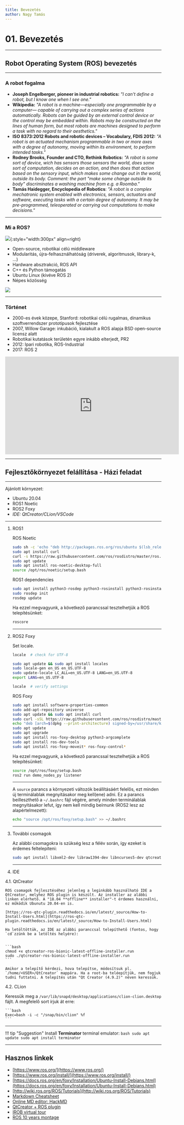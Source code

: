 ```yaml
---
title: Bevezetés
author: Nagy Tamás
---
```


# 01. Bevezetés

---

## Robot Operating System (ROS) bevezetés

---

### A robot fogalma

- **Joseph Engelberger, pioneer in industrial robotics:** *"I can't define a robot, but I know one when I see one."*
- **Wikipedia:** *"A robot is a machine—especially one programmable by a computer— capable of carrying out a complex series of actions automatically. Robots can be guided by an external control device or the control may be embedded within. Robots may be constructed on the lines of human form, but most robots are machines designed to perform a task with no regard to their aesthetics."*
- **ISO 8373:2012 Robots and robotic devices – Vocabulary, FDIS 2012:** *"A robot is an actuated mechanism programmable in two or more axes with a degree of autonomy, moving within its environment, to perform intended tasks."*
- **Rodney Brooks, Founder and CTO, Rethink Robotics:** *"A robot is some sort of device, wich has sensors those sensors the world, does some sort of computation, decides on an action, and then does that action based on the sensory input, which makes some change out in the world, outside its body. Comment: the part "make some change outside its body" discriminates a washing machine from e.g. a Roomba."*
- **Tamás Haidegger, Encyclopedia of Robotics**: *"A robot is a complex mechatronic system enabled with electronics, sensors, actuators and software, executing tasks with a certain degree of autonomy. It may be pre-programmed, teleoperated or carrying out computations to make decisions."*

---

### Mi a ROS?

![](https://moveit.ros.org/assets/images/logo/ROS_logo.png){:style="width:300px" align=right}

- Open-source, robotikai célú middleware
- Modularitás, újra-felhasználhatóság (driverek, algoritmusok, library-k, ...)
- Hardware absztrakció, ROS API
- C++ és Python támogatás
- Ubuntu Linux (kivéve ROS 2)
- Népes közösség

![](https://upload.wikimedia.org/wikipedia/commons/4/43/Ros_Equation.png)

---

### Történet

- 2000-es évek közepe, Stanford: robotikai célú rugalmas, dinamikus szoftverrendszer prototípusok fejlesztése
- 2007, Willow Garage: inkubáció, kialakult a ROS alapja BSD open-source licensz alatt
- Robotikai kutatások területén egyre inkább elterjedt, PR2
- 2012: Ipari robotika, ROS-Industrial
- 2017: ROS 2

<iframe width="560" height="315" src="https://www.youtube.com/embed/mDwZ21Zia8s" title="YouTube video player" frameborder="0" allow="accelerometer; autoplay; clipboard-write; encrypted-media; gyroscope; picture-in-picture" allowfullscreen></iframe>

---

## Fejlesztőkörnyezet felállítása - Házi feladat

---

Ajánlott környezet:
    
- Ubuntu 20.04
- ROS1 Noetic
- ROS2 Foxy
- *IDE: QtCreator/CLion/VSCode*

---

1. ROS1

    ROS Noetic

    ```bash
    sudo sh -c 'echo "deb http://packages.ros.org/ros/ubuntu $(lsb_release -sc) main" > /etc/apt/sources.list.d/ros-latest.list'
    sudo apt install curl
    curl -s https://raw.githubusercontent.com/ros/rosdistro/master/ros.asc | sudo apt-key add -
    sudo apt update
    sudo apt install ros-noetic-desktop-full
    source /opt/ros/noetic/setup.bash
    ```
    
    ROS1 dependencies
    
    ```bash
    sudo apt install python3-rosdep python3-rosinstall python3-rosinstall-generator python3-wstool build-essential
    sudo rosdep init
    rosdep update
    ```

    Ha ezzel megvagyunk, a következő parancssal tesztelhetjük a ROS telepítésünket:


    ```bash
    roscore
    ```

    ---

2. ROS2 Foxy

    Set locale.


    ```bash
    locale  # check for UTF-8

    sudo apt update && sudo apt install locales
    sudo locale-gen en_US en_US.UTF-8
    sudo update-locale LC_ALL=en_US.UTF-8 LANG=en_US.UTF-8
    export LANG=en_US.UTF-8

    locale  # verify settings
    ```

    ROS Foxy


    ```bash
    sudo apt install software-properties-common
    sudo add-apt-repository universe
    sudo apt update && sudo apt install curl
    sudo curl -sSL https://raw.githubusercontent.com/ros/rosdistro/master/ros.key -o /usr/share/keyrings/ros-archive-keyring.gpg
    echo "deb [arch=$(dpkg --print-architecture) signed-by=/usr/share/keyrings/ros-archive-keyring.gpg] http://packages.ros.org/ros2/ubuntu $(. /etc/os-release && echo $UBUNTU_CODENAME) main" | sudo tee /etc/apt/sources.list.d/ros2.list > /dev/null
    sudo apt update
    sudo apt upgrade
    sudo apt install ros-foxy-desktop python3-argcomplete
    sudo apt install ros-dev-tools
    sudo apt install ros-foxy-moveit* ros-foxy-control*
    ```
    
    Ha ezzel megvagyunk, a következő parancssal tesztelhetjük a ROS telepítésünket:


    ```bash
    source /opt/ros/foxy/setup.bash
    ros2 run demo_nodes_py listener
    ```

    ---
    
    A `source` parancs a környezeti változók beállításáért felelős, ezt minden új terminálablak megnyitásakor meg kell(ene) adni. Ez a parancs beilleszthető a `~/.bashrc` fájl végére, amely minden terminálablak megnyitásakor lefut, így nem kell mindig beírnunk (ROS2 lesz az alapértelmezett):


    ```bash
    echo "source /opt/ros/foxy/setup.bash" >> ~/.bashrc
    ```
    
    ---

3. További csomagok


    Az alábbi csomagokra is szükség lesz a félév során, így ezeket is érdemes feltelepíteni:


    ```bash
    sudo apt install libxml2-dev libraw1394-dev libncurses5-dev qtcreator swig sox espeak cmake-curses-gui cmake-qt-gui git subversion gfortran libcppunit-dev libqt5xmlpatterns5-dev python3-catkin-tools python3-osrf-pycommon libasound2-dev libgl1-mesa-dev xorg-dev ros-foxy-turtlebot3*
    ```

    ---


4. IDE

4.1. QtCreator

    ROS csomagok fejlesztéséhez jelenleg a leginkább használható IDE a QtCreator, melyhez ROS plugin is készült. Az installer az alábbi linken elérhető. A "18.04 **offline** installer"-t érdemes használni, ez működik Ubunutu 20.04-en is.

    [https://ros-qtc-plugin.readthedocs.io/en/latest/_source/How-to-Install-Users.html](https://ros-qtc-plugin.readthedocs.io/en/latest/_source/How-to-Install-Users.html)

    Ha letöltöttük, az IDE az alábbi paranccsal telepíthető (fontos, hogy `cd`zzünk be a letöltés helyére):


    ```bash
    chmod +x qtcreator-ros-bionic-latest-offline-installer.run
    sudo ./qtcreator-ros-bionic-latest-offline-installer.run
    ```

    Amikor a telepítő kérdezi, hova telepítse, módosítsuk pl. `/home/<USER>/QtCreator` mappára. Ha a root-ba teléepítjük, nem fogjuk tudni futtatni. A telepítés után "Qt Creator (4.9.2)" néven keressük.
    
4.2. CLion

Keressük meg a `/var/lib/snapd/desktop/applications/clion-clion.desktop` fájlt. A megfelelő sort írjuk át erre:

    ```bash
    Exec=bash -i -c "/snap/bin/clion" %f
    ```
---

!!! tip "Suggestion"
    Install **Terminator** terminal emulator:
    ```bash
    sudo apt update
    sudo apt install terminator
    ```


---

## Hasznos linkek

- [https://www.ros.org/](https://www.ros.org/)
- [https://www.ros.org/install/](https://www.ros.org/install/)
- [https://docs.ros.org/en/foxy/Installation/Ubuntu-Install-Debians.html](https://docs.ros.org/en/foxy/Installation/Ubuntu-Install-Debians.html)
- [http://wiki.ros.org/ROS/Tutorials](http://wiki.ros.org/ROS/Tutorials)
- [Markdown Cheatsheet](https://github.com/adam-p/markdown-here/wiki/Markdown-Cheatsheet)
- [Online MD editor: HackMD](https://hackmd.io/)
- [QtCreator + ROS plugin](https://ros-qtc-plugin.readthedocs.io/en/latest/_source/How-to-Install-Users.html)
- [IROB virtual tour](https://www.youtube.com/watch?v=8XmKGWBV5Nw)
- [ROS 10 years montage](https://www.youtube.com/watch?v=mDwZ21Zia8s)





















